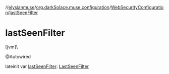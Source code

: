 //[elysianmuse](../../../index.md)/[org.darkSolace.muse.configuration](../index.md)/[WebSecurityConfiguration](index.md)/[lastSeenFilter](last-seen-filter.md)

# lastSeenFilter

[jvm]\

@Autowired

lateinit var [lastSeenFilter](last-seen-filter.md): [LastSeenFilter](../../org.darkSolace.muse.lastSeen.service/-last-seen-filter/index.md)
